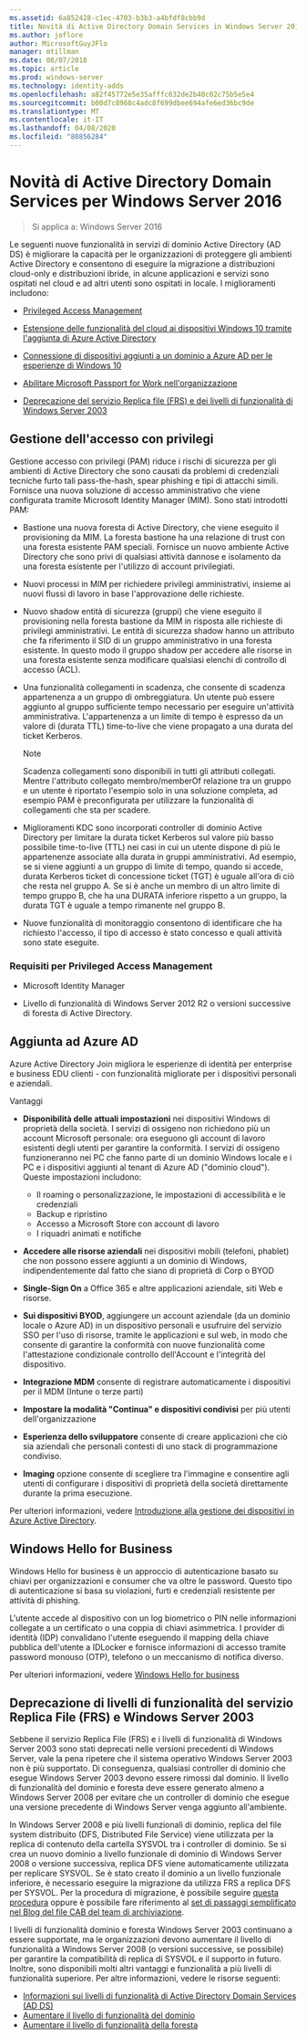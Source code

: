 ```yaml
---
ms.assetid: 6a852428-c1ec-4703-b3b3-a4bfdf8cbb9d
title: Novità di Active Directory Domain Services in Windows Server 2016
ms.author: joflore
author: MicrosoftGuyJFlo
manager: mtillman
ms.date: 08/07/2018
ms.topic: article
ms.prod: windows-server
ms.technology: identity-adds
ms.openlocfilehash: a82f45772e5e35afffc632de2b40c02c75b5e5e4
ms.sourcegitcommit: b00d7c8968c4adc8f699dbee694afe6ed36bc9de
ms.translationtype: MT
ms.contentlocale: it-IT
ms.lasthandoff: 04/08/2020
ms.locfileid: "80856284"
---
```

# <a name="whats-new-in-active-directory-domain-services-for-windows-server-2016"></a>Novità di Active Directory Domain Services per Windows Server 2016

>Si applica a: Windows Server 2016

Le seguenti nuove funzionalità in servizi di dominio Active Directory (AD DS) è migliorare la capacità per le organizzazioni di proteggere gli ambienti Active Directory e consentono di eseguire la migrazione a distribuzioni cloud-only e distribuzioni ibride, in alcune applicazioni e servizi sono ospitati nel cloud e ad altri utenti sono ospitati in locale. I miglioramenti includono:  
  
- [Privileged Access Management](https://docs.microsoft.com/microsoft-identity-manager/pam/privileged-identity-management-for-active-directory-domain-services)  
  
- [Estensione delle funzionalità del cloud ai dispositivi Windows 10 tramite l'aggiunta di Azure Active Directory](https://azure.microsoft.com/documentation/articles/active-directory-azureadjoin-overview/)
  
- [Connessione di dispositivi aggiunti a un dominio a Azure AD per le esperienze di Windows 10](https://azure.microsoft.com/documentation/articles/active-directory-azureadjoin-devices-group-policy/)
  
- [Abilitare Microsoft Passport for Work nell'organizzazione](https://azure.microsoft.com/documentation/articles/active-directory-azureadjoin-passport-deployment/)
  
- [Deprecazione del servizio Replica file (FRS) e dei livelli di funzionalità di Windows Server 2003](ad-ds/active-directory-functional-levels.md)  
  
## <a name="privileged-access-management"></a>Gestione dell'accesso con privilegi

Gestione accesso con privilegi (PAM) riduce i rischi di sicurezza per gli ambienti di Active Directory che sono causati da problemi di credenziali tecniche furto tali pass-the-hash, spear phishing e tipi di attacchi simili. Fornisce una nuova soluzione di accesso amministrativo che viene configurata tramite Microsoft Identity Manager (MIM). Sono stati introdotti PAM:  
  
- Bastione una nuova foresta di Active Directory, che viene eseguito il provisioning da MIM. La foresta bastione ha una relazione di trust con una foresta esistente PAM speciali. Fornisce un nuovo ambiente Active Directory che sono privi di qualsiasi attività dannose e isolamento da una foresta esistente per l'utilizzo di account privilegiati.  
  
- Nuovi processi in MIM per richiedere privilegi amministrativi, insieme ai nuovi flussi di lavoro in base l'approvazione delle richieste.  
  
- Nuovo shadow entità di sicurezza (gruppi) che viene eseguito il provisioning nella foresta bastione da MIM in risposta alle richieste di privilegi amministrativi. Le entità di sicurezza shadow hanno un attributo che fa riferimento il SID di un gruppo amministrativo in una foresta esistente. In questo modo il gruppo shadow per accedere alle risorse in una foresta esistente senza modificare qualsiasi elenchi di controllo di accesso (ACL).  
  
- Una funzionalità collegamenti in scadenza, che consente di scadenza appartenenza a un gruppo di ombreggiatura. Un utente può essere aggiunto al gruppo sufficiente tempo necessario per eseguire un'attività amministrativa. L'appartenenza a un limite di tempo è espresso da un valore di (durata TTL) time-to-live che viene propagato a una durata del ticket Kerberos.  
  
    > [!NOTE]  
    > Scadenza collegamenti sono disponibili in tutti gli attributi collegati. Mentre l'attributo collegato membro/memberOf relazione tra un gruppo e un utente è riportato l'esempio solo in una soluzione completa, ad esempio PAM è preconfigurata per utilizzare la funzionalità di collegamenti che sta per scadere.  
  
- Miglioramenti KDC sono incorporati controller di dominio Active Directory per limitare la durata ticket Kerberos sul valore più basso possibile time-to-live (TTL) nei casi in cui un utente dispone di più le appartenenze associate alla durata in gruppi amministrativi. Ad esempio, se si viene aggiunti a un gruppo di limite di tempo, quando si accede, durata Kerberos ticket di concessione ticket (TGT) è uguale all'ora di ciò che resta nel gruppo A. Se si è anche un membro di un altro limite di tempo gruppo B, che ha una DURATA inferiore rispetto a un gruppo, la durata TGT è uguale a tempo rimanente nel gruppo B.  
  
- Nuove funzionalità di monitoraggio consentono di identificare che ha richiesto l'accesso, il tipo di accesso è stato concesso e quali attività sono state eseguite.  

### <a name="requirements-for-privileged-access-management"></a>Requisiti per Privileged Access Management
  
- Microsoft Identity Manager  
  
- Livello di funzionalità di Windows Server 2012 R2 o versioni successive di foresta di Active Directory.  
  
## <a name="azure-ad-join"></a>Aggiunta ad Azure AD

Azure Active Directory Join migliora le esperienze di identità per enterprise e business EDU clienti - con funzionalità migliorate per i dispositivi personali e aziendali.  
  
Vantaggi  
  
- **Disponibilità delle attuali impostazioni** nei dispositivi Windows di proprietà della società. I servizi di ossigeno non richiedono più un account Microsoft personale: ora eseguono gli account di lavoro esistenti degli utenti per garantire la conformità. I servizi di ossigeno funzioneranno nei PC che fanno parte di un dominio Windows locale e i PC e i dispositivi aggiunti al tenant di Azure AD ("dominio cloud"). Queste impostazioni includono:  

   - Il roaming o personalizzazione, le impostazioni di accessibilità e le credenziali  
   - Backup e ripristino  
   - Accesso a Microsoft Store con account di lavoro  
   - I riquadri animati e notifiche  
  
- **Accedere alle risorse aziendali** nei dispositivi mobili (telefoni, phablet) che non possono essere aggiunti a un dominio di Windows, indipendentemente dal fatto che siano di proprietà di Corp o BYOD  
- **Single-Sign On** a Office 365 e altre applicazioni aziendale, siti Web e risorse.  
- **Sui dispositivi BYOD**, aggiungere un account aziendale (da un dominio locale o Azure AD) in un dispositivo personali e usufruire del servizio SSO per l'uso di risorse, tramite le applicazioni e sul web, in modo che consente di garantire la conformità con nuove funzionalità come l'attestazione condizionale controllo dell'Account e l'integrità del dispositivo.  
- **Integrazione MDM** consente di registrare automaticamente i dispositivi per il MDM (Intune o terze parti)  
- **Impostare la modalità "Continua" e dispositivi condivisi** per più utenti dell'organizzazione  
- **Esperienza dello sviluppatore** consente di creare applicazioni che ciò sia aziendali che personali contesti di uno stack di programmazione condiviso.  
- **Imaging** opzione consente di scegliere tra l'immagine e consentire agli utenti di configurare i dispositivi di proprietà della società direttamente durante la prima esecuzione.  
  
Per ulteriori informazioni, vedere [Introduzione alla gestione dei dispositivi in Azure Active Directory](https://docs.microsoft.com/azure/active-directory/devices/overview).  
  
## <a name="windows-hello-for-business"></a>Windows Hello for Business

Windows Hello for business è un approccio di autenticazione basato su chiavi per organizzazioni e consumer che va oltre le password. Questo tipo di autenticazione si basa su violazioni, furti e credenziali resistente per attività di phishing.  
  
L'utente accede al dispositivo con un log biometrico o PIN nelle informazioni collegate a un certificato o una coppia di chiavi asimmetrica. I provider di identità (IDP) convalidano l'utente eseguendo il mapping della chiave pubblica dell'utente a IDLocker e fornisce informazioni di accesso tramite password monouso (OTP), telefono o un meccanismo di notifica diverso.  
  
Per ulteriori informazioni, vedere [Windows Hello for business](https://docs.microsoft.com/windows/security/identity-protection/hello-for-business/hello-identity-verification)  
  
## <a name="deprecation-of-file-replication-service-frs-and-windows-server-2003-functional-levels"></a>Deprecazione di livelli di funzionalità del servizio Replica File (FRS) e Windows Server 2003

Sebbene il servizio Replica File (FRS) e i livelli di funzionalità di Windows Server 2003 sono stati deprecati nelle versioni precedenti di Windows Server, vale la pena ripetere che il sistema operativo Windows Server 2003 non è più supportato. Di conseguenza, qualsiasi controller di dominio che esegue Windows Server 2003 devono essere rimossi dal dominio. Il livello di funzionalità del dominio e foresta deve essere generato almeno a Windows Server 2008 per evitare che un controller di dominio che esegue una versione precedente di Windows Server venga aggiunto all'ambiente.

In Windows Server 2008 e più livelli funzionali di dominio, replica del file system distribuito (DFS, Distributed File Service) viene utilizzata per la replica di contenuto della cartella SYSVOL tra i controller di dominio. Se si crea un nuovo dominio a livello funzionale di dominio di Windows Server 2008 o versione successiva, replica DFS viene automaticamente utilizzata per replicare SYSVOL. Se è stato creato il dominio a un livello funzionale inferiore, è necessario eseguire la migrazione da utilizza FRS a replica DFS per SYSVOL. Per la procedura di migrazione, è possibile seguire [questa procedura](https://docs.microsoft.com/previous-versions/windows/it-pro/windows-server-2008-R2-and-2008/dd640019\(v=ws.10\)) oppure è possibile fare riferimento al [set di passaggi semplificato nel Blog del file CAB del team di archiviazione](https://blogs.technet.com/b/filecab/archive/2014/06/25/streamlined-migration-of-frs-to-dfsr-sysvol.aspx).  
  
I livelli di funzionalità dominio e foresta Windows Server 2003 continuano a essere supportate, ma le organizzazioni devono aumentare il livello di funzionalità a Windows Server 2008 (o versioni successive, se possibile) per garantire la compatibilità di replica di SYSVOL e il supporto in futuro. Inoltre, sono disponibili molti altri vantaggi e funzionalità a più livelli di funzionalità superiore. Per altre informazioni, vedere le risorse seguenti:  

- [Informazioni sui livelli di funzionalità di Active Directory Domain Services (AD DS)](ad-ds/active-directory-functional-levels.md)  
- [Aumentare il livello di funzionalità del dominio](https://docs.microsoft.com/previous-versions/windows/it-pro/windows-server-2008-R2-and-2008/cc753104\(v=ws.11\))  
- [Aumentare il livello di funzionalità della foresta](https://docs.microsoft.com/previous-versions/windows/it-pro/windows-server-2008-R2-and-2008/cc730985\(v=ws.11\))  
